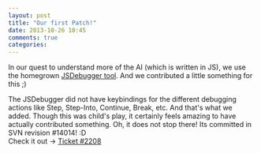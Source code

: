 ```yaml
---
layout: post
title: "Our first Patch!"
date: 2013-10-26 10:45
comments: true
categories: 
---
```


In our quest to understand more of the AI (which is written in JS), we use the homegrown [JSDebugger tool][1]. And we contributed a little something for this ;)

<!-- more -->

The JSDebugger did not have keybindings for the different debugging actions like Step, Step-Into, Continue, Break, etc. And that's what we added. Though this was child's play, it certainly feels amazing to have actually contributed something. Oh, it does not stop there! Its committed in SVN revision #14014! :D  
Check it out -> [Ticket #2208][2]

[1]: http://trac.wildfiregames.com/wiki/JavascriptDebugging
[2]: http://trac.wildfiregames.com/ticket/2208